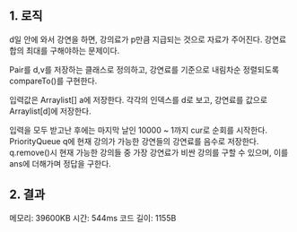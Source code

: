 ## 1. 로직

d일 안에 와서 강연을 하면, 강의료가 p만큼 지급되는 것으로 자료가 주어진다. 강연료 합의 최대를 구해야하는 문제이다.

Pair를 d,v를 저장하는 클래스로 정의하고, 강연료를 기준으로 내림차순 정렬되도록 compareTo()를 구현한다.

입력값은 Arraylist<Integer>[] a에 저장한다. 각각의 인덱스를 d로 보고, 강연료를 값으로 Arraylist[d]에 저장한다.

입력을 모두 받고난 후에는 마지막 날인 10000 ~ 1까지 cur로 순회를 시작한다.  
PriorityQueue<Integer> q에 현재 강의가 가능한 강연들의 강연료를 음수로 저장한다.  
q.remove()시 현재 가능한 강의들 중 가장 강연료가 비싼 강의를 구할 수 있으며, 이를 ans에 더해가며 정답을 구한다.

## 2. 결과

메모리: 39600KB 시간: 544ms 코드 길이: 1155B
